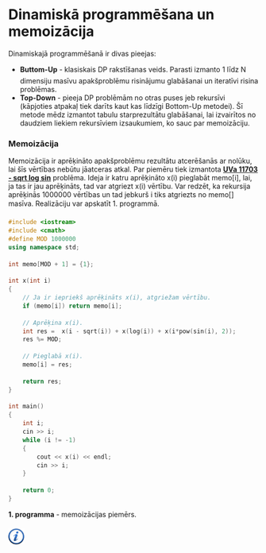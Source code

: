 # Dinamiskā programmēšana un memoizācija

Dinamiskajā programmēšanā ir divas pieejas:

- **Buttom-Up** - klasiskais DP rakstīšanas veids. Parasti izmanto 1 līdz N dimensiju masīvu apakšproblēmu risinājumu glabāšanai un iteratīvi risina problēmas.
- **Top-Down** - pieeja DP problēmām no otras puses jeb rekursīvi (kāpjoties atpakaļ tiek darīts kaut kas līdzīgi Bottom-Up metodei). Šī metode mēdz izmantot tabulu starprezultātu glabāšanai, lai izvairītos no daudziem liekiem rekursīviem izsaukumiem, ko sauc par memoizāciju.

### Memoizācija

Memoizācija ir aprēķināto apakšproblēmu rezultātu atcerēšanās ar nolūku, lai šīs vērtības nebūtu jāatceras atkal. Par piemēru tiek izmantota <a href="http://uva.onlinejudge.org/index.php?option=com_onlinejudge&Itemid=8&page=show_problem&problem=2750" target="_blank">**UVa 11703 - sqrt log sin**</a> problēma. Ideja ir katru aprēķināto x(i) pieglabāt memo[i], lai, ja tas ir jau aprēķināts, tad var atgriezt x(i) vērtību. Var redzēt, ka rekursija aprēķinās 1000000 vērtības un tad jebkurš i tiks atgriezts no memo[] masīva. Realizāciju var apskatīt 1. programmā.

```cpp
#include <iostream>
#include <cmath>
#define MOD 1000000
using namespace std;

int memo[MOD + 1] = {1};

int x(int i)
{
    // Ja ir iepriekš aprēķināts x(i), atgriežam vērtību.
    if (memo[i]) return memo[i];

    // Aprēķina x(i).
    int res =  x(i - sqrt(i)) + x(log(i)) + x(i*pow(sin(i), 2));
    res %= MOD;

    // Pieglabā x(i).
    memo[i] = res;

    return res;
}

int main()
{
    int i;
    cin >> i;
    while (i != -1)
    {
        cout << x(i) << endl;
        cin >> i;
    }

    return 0;
}
```

**1. programma** - memoizācijas piemērs.

<a href="http://en.wikipedia.org/wiki/Memoization" target="_blank">![Vairāk informācija](/media/theory/information.png)</a>